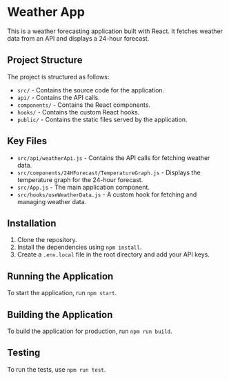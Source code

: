 # Weather App

This is a weather forecasting application built with React. It fetches weather data from an API and displays a 24-hour forecast.

## Project Structure

The project is structured as follows:

- `src/` - Contains the source code for the application.
- `api/` - Contains the API calls.
- `components/` - Contains the React components.
- `hooks/` - Contains the custom React hooks.
- `public/` - Contains the static files served by the application.

## Key Files

- `src/api/weatherApi.js` - Contains the API calls for fetching weather data.
- `src/components/24HForecast/TemperatureGraph.js` - Displays the temperature graph for the 24-hour forecast.
- `src/App.js` - The main application component.
- `src/hooks/useWeatherData.js` - A custom hook for fetching and managing weather data.

## Installation

1. Clone the repository.
2. Install the dependencies using `npm install`.
3. Create a `.env.local` file in the root directory and add your API keys.

## Running the Application

To start the application, run `npm start`.

## Building the Application

To build the application for production, run `npm run build`.

## Testing

To run the tests, use `npm run test`.
